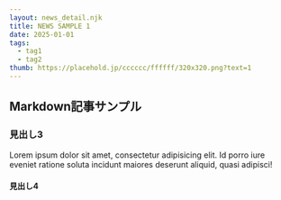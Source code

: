 ```yaml
---
layout: news_detail.njk
title: NEWS SAMPLE 1
date: 2025-01-01
tags:
  - tag1
  - tag2
thumb: https://placehold.jp/cccccc/ffffff/320x320.png?text=1
---
```


## Markdown記事サンプル

### 見出し3
Lorem ipsum dolor sit amet, consectetur adipisicing elit. Id porro iure eveniet ratione soluta incidunt maiores deserunt aliquid, quasi adipisci!


#### 見出し4
